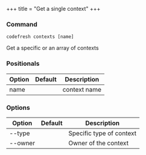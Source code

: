 +++
title = "Get a single context"
+++

### Command
`codefresh contexts [name]`

Get a specific or an array of contexts
### Positionals

Option | Default | Description
--------- | ----------- | -----------
name |  | context name
### Options

Option | Default | Description
--------- | ----------- | -----------
--type |  | Specific type of context
--owner |  | Owner of the context
